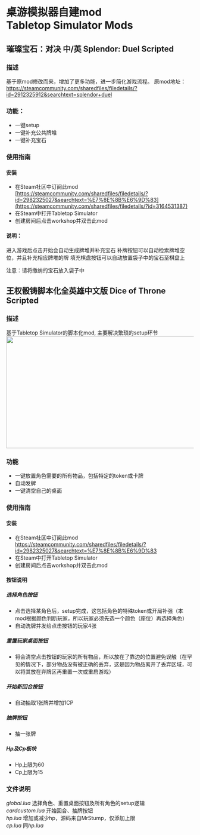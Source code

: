 # 桌游模拟器自建mod<br>Tabletop Simulator Mods
## 璀璨宝石：对决 中/英 Splendor: Duel Scripted
### 描述
基于原mod修改而来，增加了更多功能，进一步简化游戏流程。
原mod地址：https://steamcommunity.com/sharedfiles/filedetails/?id=2912325912&searchtext=splendor+duel
### 功能：
- 一键setup
- 一键补充公共牌堆
- 一键补充宝石
### 使用指南
#### 安装
- 在Steam社区中订阅此mod<br>
[https://steamcommunity.com/sharedfiles/filedetails/?id=2982325027&searchtext=%E7%8E%8B%E6%9D%83](https://steamcommunity.com/sharedfiles/filedetails/?id=3164531387)<br>
- 在Steam中打开Tabletop Simulator<br>
- 创建房间后点击workshop并双击此mod<br>

#### 说明：
进入游戏后点击开始会自动生成牌堆并补充宝石
补牌按钮可以自动检索牌堆空位，并且补充相应牌堆的牌
填充棋盘按钮可以自动放置袋子中的宝石至棋盘上

注意：请将缴纳的宝石放入袋子中





## 王权骰铸脚本化全英雄中文版 Dice of Throne Scripted
### 描述
基于Tabletop Simulator的脚本化mod, 主要解决繁琐的setup环节
<img src="https://github.com/Spec-DY/DiceofThrone-Tabletopsimulator-Mod/assets/125960879/e42429eb-c4e8-4fc7-ba06-04d5744303c3" width="600" height="300">


### 功能
 - 一键放置角色需要的所有物品，包括特定的token或卡牌
 - 自动发牌
 - 一键清空自己的桌面


### 使用指南
#### 安装
- 在Steam社区中订阅此mod<br>
https://steamcommunity.com/sharedfiles/filedetails/?id=2982325027&searchtext=%E7%8E%8B%E6%9D%83<br>
- 在Steam中打开Tabletop Simulator<br>
- 创建房间后点击workshop并双击此mod<br>

#### 按钮说明

##### 选择角色按钮
 - 点击选择某角色后，setup完成，这包括角色的特殊token或开局补强（本mod根据颜色判断玩家，所以玩家必须先选一个颜色（座位）再选择角色）
 - 自动洗牌并发给点击按钮的玩家4张
##### 重置玩家桌面按钮
 - 将会清空点击按钮的玩家的所有物品，所以放在了靠边的位置避免误触（在罕见的情况下，部分物品没有被正确的丢弃，这是因为物品离开了丢弃区域，可以将其放在弃牌区再重置一次或重启游戏）
##### 开始新回合按钮
 - 自动抽取1张牌并增加1CP
##### 抽牌按钮
 - 抽一张牌
##### Hp及Cp板块
 - Hp上限为60
 - Cp上限为15

### 文件说明
*global.lua* 选择角色、重置桌面按钮及所有角色的setup逻辑<br>
*cardcustom.lua* 开始回合、抽牌按钮<br>
*hp.lua* 增加或减少hp，源码来自MrStump，仅添加上限<br>
*cp.lua* 同*hp.lua*




